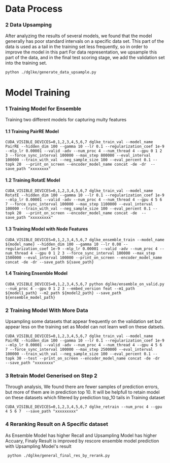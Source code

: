 # Data Process


### 2 Data Upsamping
After analyzing the results of several models, we found that the model generally has poor standard intervals on a specific data set. This part of the data is used as a tail in the training set less frequently, so in order to improve the model in this part For data representation, we upsample this part of the data, and in the final test scoring stage, we add the validation set into the training set.

```python ./dglke/generate_data_upsample.py```


# Model Training
### 1 Training Model for Ensemble
   Training two different models for capturing multy features
#### 1.1 Training PairRE Model
  ```CUDA_VISIBLE_DEVICES=0,1,2,3,4,5,6,7 dglke_train_val --model_name PairRE --hidden_dim 100 --gamma 10 --lr 0.1 --regularization_coef 1e-9 --mlp_lr 0.00001 --valid -adv --num_proc 4 --num_thread 4 --gpu 0 1 2 3 --force_sync_interval 100000 --max_step 800000 --eval_interval 100000 --train_with_val --neg_sample_size 100 --eval_percent 0.1 --topk 20  --print_on_screen --encoder_model_name concat -de -dr  --save_path "xxxxxxxx"```
#### 1.2 Training RotatE Model
  ```CUDA_VISIBLE_DEVICES=0,1,2,3,4,5,6,7 dglke_train_val --model_name RotatE --hidden_dim 100 --gamma 10 --lr 0.1 --regularization_coef 1e-9 --mlp_lr 0.00001 --valid -adv --num_proc 4 --num_thread 4 --gpu 4 5 6 7 --force_sync_interval 100000 --max_step 1100000 --eval_interval 100000 --train_with_val --neg_sample_size 100 --eval_percent 0.1 --topk 20  --print_on_screen --encoder_model_name concat -de  --save_path "xxxxxxxxx"```

#### 1.3 Training Model with Node Features
``` 
CUDA_VISIBLE_DEVICES=0,1,2,3,4,5,6,7 dglke_ensemble_train --model_name ${model_name} --hidden_dim 100 --gamma 10 --lr 0.08 --regularization_coef 1e-9 --mlp_lr 0.00001 --valid -adv --num_proc 4 --num_thread 4 --gpu 0 1 2 3 --force_sync_interval 100000 --max_step 1500000 --eval_interval 100000 --print_on_screen --encoder_model_name concat -de -dr --save_path ${save_path}
```

#### 1.4 Training Ensemble Model
``` 
CUDA_VISIBLE_DEVICES=0,1,2,3,4,5,6,7 python dglke/ensemble_on_valid.py --num_proc 4 --gpu 0 1 2 3 --embed_version feat --m1_path ${model1_path} --m2_path ${model2_path} --save_path ${ensemble_model_path}
```


### 2 Training Model With More Data
   Upsampling some datasets that appear frequently on the validation set but appear less on the training set as Model can not learn well on these datsets.
   
   ```CUDA_VISIBLE_DEVICES=0,1,2,3,4,5,6,7 dglke_train_val --model_name PairRE --hidden_dim 100 --gamma 10 --lr 0.1 --regularization_coef 1e-9 --mlp_lr 0.00001 --valid -adv --num_proc 4 --num_thread 4 --gpu 4 5 6 7 --force_sync_interval 100000 --max_step 2500000 --eval_interval 100000 --train_with_val --neg_sample_size 100 --eval_percent 0.1 --topk 30 --test --print_on_screen --encoder_model_name concat -de -dr  --save_path "xxxxxxxx"```
   
### 3 Retrain Model Generised on Step 2
   Through analysis, We found there are fewer samples of prediction errors, but more of them are in prediction top 10. It will be helpfull to retain model on these datasets which filtered by prediction top_10 tails in Training dataset
   
   ```CUDA_VISIBLE_DEVICES=0,1,2,3,4,5,6,7 dglke_retrain --num_proc 4 --gpu 4 5 6 7  --save_path "xxxxxxxxx"```
   
### 4 Reranking Result on A Specific dataset
  As Ensemble Model has higher Recall and Upsampling Model has higher Accuary, Finaly Result is improved by rescore ensemble model prediction with Upsampling Model's result
 
 ``` python ./dglke/general_final_res_by_rerank.py```
